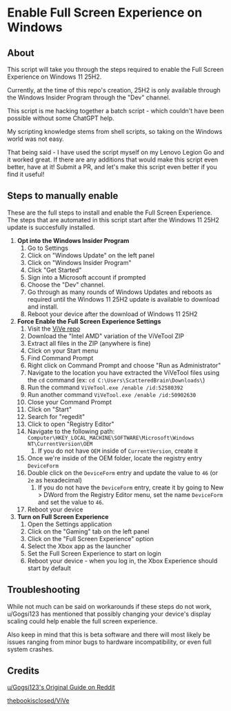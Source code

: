 # Enable Full Screen Experience on Windows
## About
This script will take you through the steps required to enable the Full Screen Experience on Windows 11 25H2.

Currently, at the time of this repo's creation, 25H2 is only available through the Windows Insider Program through the "Dev" channel.

This script is me hacking together a batch script - which couldn't have been possible without some ChatGPT help.

My scripting knowledge stems from shell scripts, so taking on the Windows world was not easy.

That being said - I have used the script myself on my Lenovo Legion Go and it worked great. If there are any additions that would make this script even better, have at it! Submit a PR, and let's make this script even better if you find it useful!

## Steps to manually enable

These are the full steps to install and enable the Full Screen Experience. The steps that are automated in this script start after the Windows 11 25H2 update is succesfully installed.

1. **Opt into the Windows Insider Program**
	1. Go to Settings
	2. Click on "Windows Update" on the left panel
	3. Click on "Windows Insider Program"
	4. Click "Get Started"
	5. Sign into a Microsoft account if prompted
    6. Choose the "Dev" channel.
	7. Go through as many rounds of Windows Updates and reboots as required until the Windows 11 25H2 update is available to download and install.
    8. Reboot your device after the download of Windows 11 25H2
2. **Force Enable the Full Screen Experience Settings**
    1. Visit the [ViVe repo](https://github.com/thebookisclosed/ViVe/releases)
    2. Download the "Intel AMD" variation of the ViVeTool ZIP
    3. Extract all files in the ZIP (anywhere is fine)
    4. Click on your Start menu
    5. Find Command Prompt
    6. Right click on Command Prompt and choose "Run as Administrator"
    7. Navigate to the location you have extracted the ViVeTool files using the `cd` command (ex: `cd C:\Users\ScatteredBrain\Downloads\`)
    8. Run the command `ViVeTool.exe /enable /id:52580392`
    9. Run another command `ViVeTool.exe /enable /id:50902630`
    10. Close your Command Prompt
    11. Click on "Start"
    12. Search for "regedit"
    13. Click to open "Registry Editor"
    14. Navigate to the following path: `Computer\HKEY_LOCAL_MACHINE\SOFTWARE\Microsoft\Windows NT\CurrentVersion\OEM`
        1. If you do not have `OEM` inside of `CurrentVersion`, create it
    15. Once we're inside of the OEM folder, locate the registry entry `DeviceForm`
    16. Double click on the `DeviceForm` entry and update the value to `46` (or `2e` as hexadecimal)
        1. If you do not have the `DeviceForm` entry, create it by going to New > DWord from the Registry Editor menu, set the name `DeviceForm` and set the value to `46`.
    17. Reboot your device
3. **Turn on Full Screen Experience**
    1. Open the Settings application
    2. Click on the "Gaming" tab on the left panel
    3. Click on the "Full Screen Experience" option
    4. Select the Xbox app as the launcher
    5. Set the Full Screen Experience to start on login
    6. Reboot your device - when you log in, the Xbox Experience should start by default


## Troubleshooting

While not much can be said on workarounds if these steps do not work, u/Gogsi123 has mentioned that possibly changing your device's display scaling could help enable the full screen experience.

Also keep in mind that this is beta software and there will most likely be issues ranging from minor bugs to hardware incompatibility, or even full system crashes.

## Credits

[u/Gogsi123's Original Guide on Reddit](https://www.reddit.com/r/ROGAlly/comments/1niwsfi/guide_for_enabling_the_full_screen_experience_on/)

[thebookisclosed/ViVe](https://github.com/thebookisclosed/ViVe/releases)